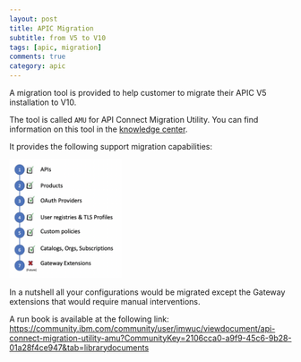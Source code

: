 ```yaml
---
layout: post
title: APIC Migration
subtitle: from V5 to V10
tags: [apic, migration]
comments: true
category: apic
---
```


A migration tool is provided to help customer to migrate their APIC V5 installation to V10.

The tool is called `AMU` for API Connect Migration Utility.
You can find information on this tool in the [knowledge center](https://www.ibm.com/support/knowledgecenter/SSMNED_v10/com.ibm.apic.install.doc/migrating.html).

It provides the following support migration capabilities:

<img src="../assets/img/AMUsupport.png" alt="drawing" width="200"/>

In a nutshell all your configurations would be migrated except the Gateway extensions that would require manual interventions.


A run book is available at the following link: https://community.ibm.com/community/user/imwuc/viewdocument/api-connect-migration-utility-amu?CommunityKey=2106cca0-a9f9-45c6-9b28-01a28f4ce947&tab=librarydocuments
